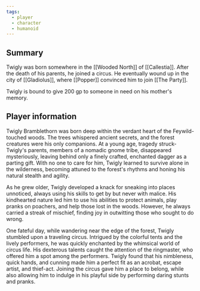 ```yaml
---
tags:
  - player
  - character
  - humanoid
---
```

## Summary

Twigly was born somewhere in the [[Wooded North]] of [[Callestia]]. After the death of his parents, he joined a circus. He eventually wound up in the city of [[Gladiolus]], where [[Popper]] convinced him to join [[The Party]].

Twigly is bound to give 200 gp to someone in need on his mother's memory.


## Player information

Twigly Bramblethorn was born deep within the verdant heart of the Feywild-touched woods. The trees whispered ancient secrets, and the forest creatures were his only companions. At a young age, tragedy struck-Twigly's parents, members of a nomadic gnome tribe, disappeared
mysteriously, leaving behind only a finely crafted, enchanted dagger as a parting gift. With no one to care for him, Twigly learned to survive alone in the wilderness, becoming attuned to the forest's rhythms and honing his natural stealth and agility.

As he grew older, Twigly developed a knack for sneaking into places unnoticed, always using his skills to get by but never with malice. His kindhearted nature led him to use his abilities to protect animals, play pranks on poachers, and help those lost in the woods. However, he always carried a streak of mischief, finding joy in outwitting those who sought to do wrong.

One fateful day, while wandering near the edge of the forest, Twigly stumbled upon a traveling circus. Intrigued by the colorful tents and the lively performers, he was quickly enchanted by the whimsical world of circus life. His dexterous talents caught the attention of the ringmaster, who offered him a spot among the performers. Twigly found that his nimbleness, quick hands, and cunning made him a perfect fit as an acrobat, escape artist, and thief-act. Joining the circus gave him a place to belong, while also allowing him to indulge in his playful side by performing daring stunts and pranks.